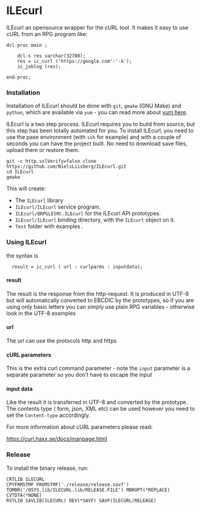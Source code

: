 # ILEcurl


ILEcurl an opensource wrapper for the cURL tool. It makes it easy to use cURL from an RPG program like:

```
dcl-proc main ;

    dcl-s res varchar(32700);
    res = ic_curl ('https://google.com':'-k');
    ic_joblog (res);

end-proc;
```


### Installation

Installation of ILEcurl should be done with `git`, `gmake` (GNU Make) and `python`, which are available via `yum` - you can read more about [yum here](https://bitbucket.org/ibmi/opensource/src/master/docs/yum/).

ILEcurl is a two step process. ILEcurl requires you to build from source, but this step has been totally automated for you. To install ILEcurl, you need to use the pase environment (with `ssh` for example) and with a couple of seconds you can have the project built. No need to download save files, upload them or restore them.

```
git -c http.sslVerify=false clone https://github.com/NielsLiisberg/ILEcurl.git
cd ILEcurl
gmake
```

This will create:

* The `ILEcurl` library
* `ILEcurl/ILEcurl` service program.
* `ILEcurl/QRPGLESRC.ILEcurl` for the ILEcurl API prototypes.
* `ILEcurl/ILEcurl` binding directory, with the `ILEcurl` object on it.
* `Test` folder with examples .

### Using ILEcurl
the syntax is 

```
  result = ic_curl ( url : curlparms : inputdata);
````
#### result
The result is the response from the http-request. It is produced in UTF-8 but will automatically converted to EBCDIC 
by the prototypes, so if you are using only basic letters you can simply use plain RPG 
variables - otherwise look in the UTF-8 examples

#### url
The url can use the protocols http and https

#### cURL parameters 
This is the extra curl command parameter - note the `input` parameter is a separate parameter so you don't 
have to escape the input

#### input data
Like the result it is transferred in UTF-8 and converted by the prototype. The contents type ( form, json, XML etc) can be used however you need to set the `Content-type` accordingly.

For more information about cURL parameters please read:

https://curl.haxx.se/docs/manpage.html


### Release
To install the binary release, run:
```
CRTLIB ILECURL
CPYFRMSTMF FROMSTMF('./release/release.savf') TOMBR('/QSYS.lib/ILECURL.lib/RELEASE.FILE') MBROPT(*REPLACE) CVTDTA(*NONE)
RSTLIB SAVLIB(ILECURL) DEV(*SAVF) SAVF(ILECURL/RELEASE)
